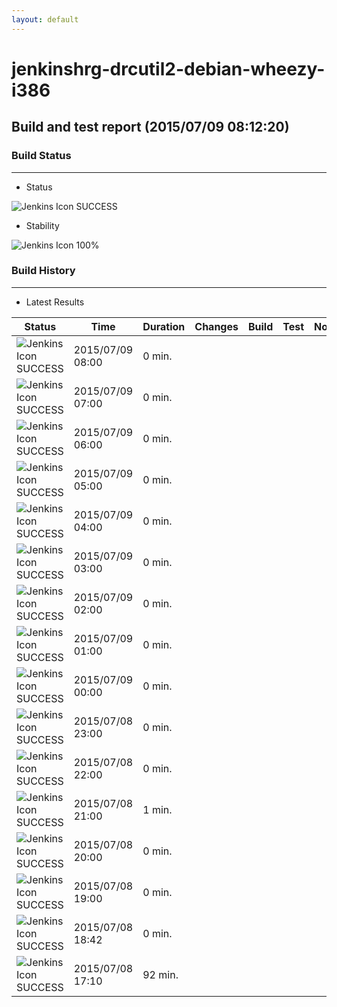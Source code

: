 ```yaml
---
layout: default
---
```

# jenkinshrg-drcutil2-debian-wheezy-i386
## Build and test report (2015/07/09 08:12:20)
### Build Status
___
* Status
  
![Jenkins Icon](http://jenkinshrg.github.io/images/48x48/blue.png)
SUCCESS
  
* Stability
  
![Jenkins Icon](http://jenkinshrg.github.io/images/48x48/health-80plus.png)
100%
  
### Build History
___
* Latest Results
  
|Status|Time|Duration|Changes|Build|Test|Note|
|---|---|---|---|---|---|---|
|![Jenkins Icon](http://jenkinshrg.github.io/images/24x24/blue.png)SUCCESS|2015/07/09 08:00|0 min.|||| |
|![Jenkins Icon](http://jenkinshrg.github.io/images/24x24/blue.png)SUCCESS|2015/07/09 07:00|0 min.|||| |
|![Jenkins Icon](http://jenkinshrg.github.io/images/24x24/blue.png)SUCCESS|2015/07/09 06:00|0 min.|||| |
|![Jenkins Icon](http://jenkinshrg.github.io/images/24x24/blue.png)SUCCESS|2015/07/09 05:00|0 min.|||| |
|![Jenkins Icon](http://jenkinshrg.github.io/images/24x24/blue.png)SUCCESS|2015/07/09 04:00|0 min.|||| |
|![Jenkins Icon](http://jenkinshrg.github.io/images/24x24/blue.png)SUCCESS|2015/07/09 03:00|0 min.|||| |
|![Jenkins Icon](http://jenkinshrg.github.io/images/24x24/blue.png)SUCCESS|2015/07/09 02:00|0 min.|||| |
|![Jenkins Icon](http://jenkinshrg.github.io/images/24x24/blue.png)SUCCESS|2015/07/09 01:00|0 min.|||| |
|![Jenkins Icon](http://jenkinshrg.github.io/images/24x24/blue.png)SUCCESS|2015/07/09 00:00|0 min.|||| |
|![Jenkins Icon](http://jenkinshrg.github.io/images/24x24/blue.png)SUCCESS|2015/07/08 23:00|0 min.|||| |
|![Jenkins Icon](http://jenkinshrg.github.io/images/24x24/blue.png)SUCCESS|2015/07/08 22:00|0 min.|||| |
|![Jenkins Icon](http://jenkinshrg.github.io/images/24x24/blue.png)SUCCESS|2015/07/08 21:00|1 min.|||| |
|![Jenkins Icon](http://jenkinshrg.github.io/images/24x24/blue.png)SUCCESS|2015/07/08 20:00|0 min.|||| |
|![Jenkins Icon](http://jenkinshrg.github.io/images/24x24/blue.png)SUCCESS|2015/07/08 19:00|0 min.|||| |
|![Jenkins Icon](http://jenkinshrg.github.io/images/24x24/blue.png)SUCCESS|2015/07/08 18:42|0 min.|||| |
|![Jenkins Icon](http://jenkinshrg.github.io/images/24x24/blue.png)SUCCESS|2015/07/08 17:10|92 min.|||| |
